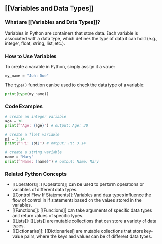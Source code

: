## [[Variables and Data Types]]

### What are [[Variables and Data Types]]?
Variables in Python are containers that store data. Each variable is associated with a data type, which defines the type of data it can hold (e.g., integer, float, string, list, etc.).

### How to Use Variables
To create a variable in Python, simply assign it a value:

```python
my_name = "John Doe"
```

The `type()` function can be used to check the data type of a variable:

```python
print(type(my_name))
```

### Code Examples
```python
# create an integer variable
age = 30
print(f"Age: {age}") # output: Age: 30

# create a float variable
pi = 3.14
print(f"Pi: {pi}") # output: Pi: 3.14

# create a string variable
name = "Mary"
print(f"Name: {name}") # output: Name: Mary
```

### Related Python Concepts

- [[Operators]]: [[Operators]] can be used to perform operations on variables of different data types.
- [[Control Flow If Statements]]: Variables and data types influence the flow of control in if statements based on the values stored in the variables.
- [[Functions]]: [[Functions]] can take arguments of specific data types and return values of specific types.
- [[Lists]]: [[Lists]] are mutable collections that can store a variety of data types.
- [[Dictionaries]]: [[Dictionaries]] are mutable collections that store key-value pairs, where the keys and values can be of different data types.